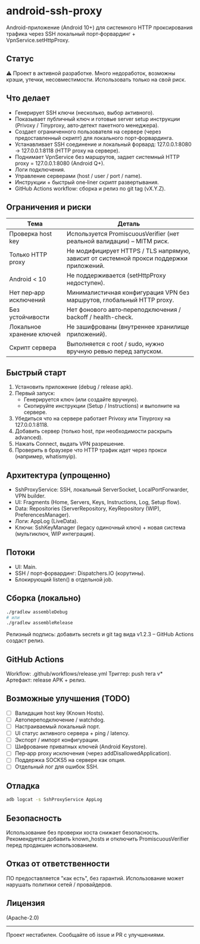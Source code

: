 # android-ssh-proxy

Android-приложение (Android 10+) для системного HTTP проксирования трафика через SSH локальный порт‑форвардинг + VpnService.setHttpProxy.

## Статус
⚠ Проект в активной разработке. Много недоработок, возможны крэши, утечки, несовместимости. Использовать только на свой риск.

## Что делает
- Генерирует SSH ключи (несколько, выбор активного).
- Показывает публичный ключ и готовые server setup инструкции (Privoxy / Tinyproxy, авто‑детект пакетного менеджера).
- Создает ограниченного пользователя на сервере (через предоставленный скрипт) для локального порт‑форвардинга.
- Устанавливает SSH соединение и локальный форвард: 127.0.0.1:8080 -> 127.0.0.1:8118 (HTTP proxy на сервере).
- Поднимает VpnService без маршрутов, задает системный HTTP proxy = 127.0.0.1:8080 (Android Q+).
- Логи подключения.
- Управление серверами (host / user / port / name).
- Инструкции + быстрый one‑liner скрипт развертывания.
- GitHub Actions workflow: сборка и релиз по git tag (vX.Y.Z).

## Ограничения и риски
| Тема | Деталь |
|------|--------|
| Проверка host key | Используется PromiscuousVerifier (нет реальной валидации) – MITM риск. |
| Только HTTP proxy | Не модифицирует HTTPS / TLS напрямую, зависит от системной прокси поддержки приложений. |
| Android < 10 | Не поддерживается (setHttpProxy недоступен). |
| Нет пер‑app исключений | Минималистичная конфигурация VPN без маршрутов, глобальный HTTP proxy. |
| Без устойчивости | Нет фонового авто‑переподключения / backoff / health-check. |
| Локальное хранение ключей | Не зашифрованы (внутреннее хранилище приложений). |
| Скрипт сервера | Выполняется с root / sudo, нужно вручную ревью перед запуском. |

## Быстрый старт
1. Установить приложение (debug / release apk).
2. Первый запуск:
   - Генерируется ключ (или создайте вручную).
   - Скопируйте инструкции (Setup / Instructions) и выполните на сервере.
3. Убедиться что на сервере работает Privoxy или Tinyproxy на 127.0.0.1:8118.
4. Добавить сервер (только host, при необходимости раскрыть advanced).
5. Нажать Connect, выдать VPN разрешение.
6. Проверить в браузере что HTTP трафик идет через прокси (например, whatismyip).

## Архитектура (упрощенно)
- SshProxyService: SSH, локальный ServerSocket, LocalPortForwarder, VPN builder.
- UI: Fragments (Home, Servers, Keys, Instructions, Log, Setup flow).
- Data: Repositories (ServerRepository, KeyRepository (WIP), PreferencesManager).
- Логи: AppLog (LiveData).
- Ключи: SshKeyManager (legacy одиночный ключ) + новая система (мультиключ, WIP интеграция).

## Потоки
- UI: Main.
- SSH / порт‑форвардинг: Dispatchers.IO (корутины).
- Блокирующий listen() в отдельной job.

## Сборка (локально)
```bash
./gradlew assembleDebug
# или
./gradlew assembleRelease
```
Релизный подпись: добавить secrets и git tag вида v1.2.3 – GitHub Actions создаст релиз.

## GitHub Actions
Workflow: .github/workflows/release.yml
Триггер: push тега v*  
Артефакт: release APK + релиз.

## Возможные улучшения (TODO)
- [ ] Валидация host key (Known Hosts).
- [ ] Автопереподключение / watchdog.
- [ ] Настраиваемый локальный порт.
- [ ] UI статус активного сервера + ping / latency.
- [ ] Экспорт / импорт конфигурации.
- [ ] Шифрование приватных ключей (Android Keystore).
- [ ] Пер‑app proxy исключения (через addDisallowedApplication).
- [ ] Поддержка SOCKS5 на сервере как опция.
- [ ] Отдельный лог для ошибок SSH.

## Отладка
```bash
adb logcat -s SshProxyService AppLog
```

## Безопасность
Использование без проверки хоста снижает безопасность. Рекомендуется добавить known_hosts и отключить PromiscuousVerifier перед продакшен использованием.

## Отказ от ответственности
ПО предоставляется "как есть", без гарантий. Использование может нарушать политики сетей / провайдеров.

## Лицензия
(Apache-2.0)

---
Проект нестабилен. Сообщайте об issue и PR с улучшениями.

